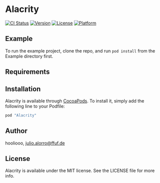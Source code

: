 # Alacrity

[![CI Status](http://img.shields.io/travis/hooliooo/Alacrity.svg?style=flat)](https://travis-ci.org/hooliooo/Alacrity)
[![Version](https://img.shields.io/cocoapods/v/Alacrity.svg?style=flat)](http://cocoapods.org/pods/Alacrity)
[![License](https://img.shields.io/cocoapods/l/Alacrity.svg?style=flat)](http://cocoapods.org/pods/Alacrity)
[![Platform](https://img.shields.io/cocoapods/p/Alacrity.svg?style=flat)](http://cocoapods.org/pods/Alacrity)

## Example

To run the example project, clone the repo, and run `pod install` from the Example directory first.

## Requirements

## Installation

Alacrity is available through [CocoaPods](http://cocoapods.org). To install
it, simply add the following line to your Podfile:

```ruby
pod "Alacrity"
```

## Author

hooliooo, julio.alorro@ffuf.de

## License

Alacrity is available under the MIT license. See the LICENSE file for more info.
